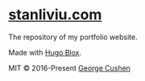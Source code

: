 # [stanliviu.com](https://stanliviu.com)

The repository of my portfolio website.

Made with [Hugo Blox](https://hugoblox.com/?utm_source=site_footer&utm_medium=referral&utm_campaign=poweredby_oss&utm_content=brand_academic-cv).

MIT © 2016-Present [George Cushen](https://georgecushen.com)
 
